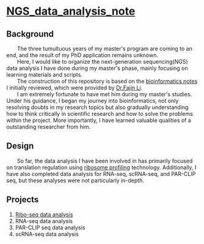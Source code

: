 # **[NGS_data_analysis_note](https://github.com/Zheyu-Ding/NGS_data_analysis_note/)**
## **Background**
&emsp;&emsp;The three tumultuous years of my master's program are coming to an end, and the result of my PhD application remains unknown. <br> 
&emsp;&emsp;Here, I would like to organize the next-generation sequencing(NGS) data analysis I have done during my master's phase, mainly focusing on learning materials and scripts. <br>
&emsp;&emsp;The construction of this repository is based on the [bioinformatics notes](https://github.com/Zheyu-Ding/NGS-data-analysis) I initially reviewed, which were provided by [Dr.Fajin Li](https://scholar.google.com/citations?hl=en&user=Vj3JwOkAAAAJ). <br>
&emsp;&emsp;I am extremely fortunate to have met him during my master's studies. Under his guidance, I began my journey into bioinformatics, not only resolving doubts in my research topics but also gradually understanding how to think critically in scientific research and how to solve the problems within the project. More importantly, I have learned valuable qualities of a outstanding researcher from him.

## **Design**
&emsp;&emsp;So far, the data analysis I have been involved in has primarily focused on translation regulation using [ribosome profiling](https://en.wikipedia.org/wiki/Ribosome_profiling) technology. Additionally, I have also completed data analysis for RNA-seq, scRNA-seq, and PAR-CLIP seq, but these analyses were not particularly in-depth.

## **Projects**
1. [Ribo-seq data analysis](https://github.com/Zheyu-Ding/NGS_data_analysis_note/blob/main/Projects/Ribo-seq.md)
2. RNA-seq data analysis
3. PAR-CLIP seq data analysis
4. scRNA-seq data analysis
